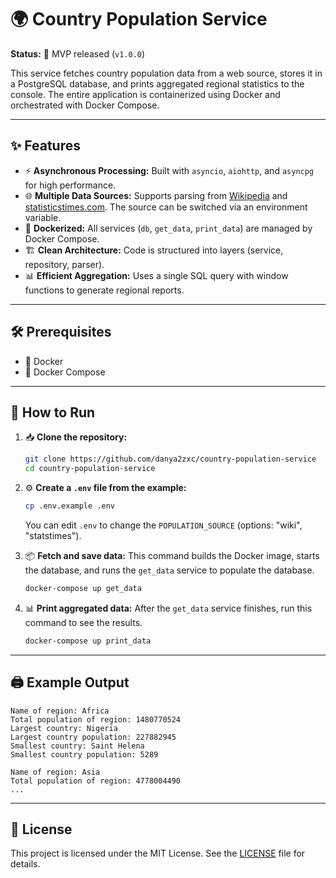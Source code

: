 # 🌍 Country Population Service

**Status:** 🚀 MVP released (`v1.0.0`)

This service fetches country population data from a web source, stores it in a PostgreSQL database, and prints aggregated regional statistics to the console. The entire application is containerized using Docker and orchestrated with Docker Compose.

---

## ✨ Features

- ⚡ **Asynchronous Processing:** Built with `asyncio`, `aiohttp`, and `asyncpg` for high performance.
- 🌐 **Multiple Data Sources:** Supports parsing from [Wikipedia](https://en.wikipedia.org/w/index.php?title=List_of_countries_by_population_(United_Nations)&oldid=1215058959) and [statisticstimes.com](https://statisticstimes.com/demographics/countries-by-population.php). The source can be switched via an environment variable.
- 🐳 **Dockerized:** All services (`db`, `get_data`, `print_data`) are managed by Docker Compose.
- 🏗️ **Clean Architecture:** Code is structured into layers (service, repository, parser).
- 📊 **Efficient Aggregation:** Uses a single SQL query with window functions to generate regional reports.

---

## 🛠️ Prerequisites

- 🐍 Docker
- 🐳 Docker Compose

---

## 🚦 How to Run

1.  📥 **Clone the repository:**
    ```bash
    git clone https://github.com/danya2zxc/country-population-service
    cd country-population-service
    ```

2.  ⚙️ **Create a `.env` file from the example:**
    ```bash
    cp .env.example .env
    ```
    You can edit `.env` to change the `POPULATION_SOURCE` (options: "wiki", "statstimes").

3.  📦 **Fetch and save data:**
    This command builds the Docker image, starts the database, and runs the `get_data` service to populate the database.
    ```bash
    docker-compose up get_data
    ```

4.  📊 **Print aggregated data:**
    After the `get_data` service finishes, run this command to see the results.
    ```bash
    docker-compose up print_data
    ```

---

## 🖨️ Example Output

```
Name of region: Africa
Total population of region: 1480770524
Largest country: Nigeria
Largest country population: 227882945
Smallest country: Saint Helena
Smallest country population: 5289

Name of region: Asia
Total population of region: 4778004490
...
```

---

## 📄 License

This project is licensed under the MIT License. See the [LICENSE](./LICENSE) file for details.
